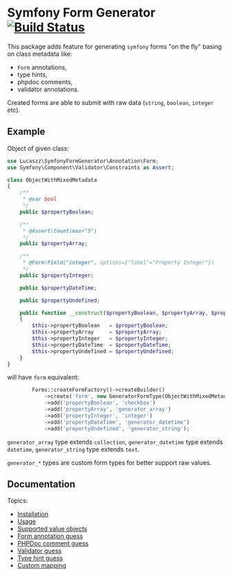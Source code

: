 # Symfony Form Generator [![Build Status](https://travis-ci.org/Lucaszz/SymfonyFormGenerator.svg?branch=master)](https://travis-ci.org/Lucaszz/SymfonyFormGenerator)

This package adds feature for generating `symfony` forms "on the fly" basing on class metadata like:
 - `Form` annotations,
 - type hints,
 - phpdoc comments,
 - validator annotations. 
 
Created forms are able to submit with raw data (`string`, `boolean`, `integer` etc).
 
## Example

Object of given class:

```php
use Lucaszz\SymfonyFormGenerator\Annotation\Form;
use Symfony\Component\Validator\Constraints as Assert;

class ObjectWithMixedMetadata
{
    /**
     * @var bool
     */
    public $propertyBoolean;

    /**
     * @Assert\Count(max="5")
     */
    public $propertyArray;

    /**
     * @Form\Field("integer", options={"label"="Property Integer"})
     */
    public $propertyInteger;

    public $propertyDateTime;

    public $propertyUndefined;

    public function __construct($propertyBoolean, $propertyArray, $propertyInteger, \DateTime $propertyDateTime, $propertyUndefined)
    {
        $this->propertyBoolean   = $propertyBoolean;
        $this->propertyArray     = $propertyArray;
        $this->propertyInteger   = $propertyInteger;
        $this->propertyDateTime  = $propertyDateTime;
        $this->propertyUndefined = $propertyUndefined;
    }
}
```

will have `form` equivalent:

```php
        Forms::createFormFactory()->createBuilder()
            ->create('form', new GeneratorFormType(ObjectWithMixedMetadata::class))
            ->add('propertyBoolean', 'checkbox')
            ->add('propertyArray', 'generator_array')
            ->add('propertyInteger', 'integer')
            ->add('propertyDateTime', 'generator_datetime')
            ->add('propertyUndefined', 'generator_string');
```
`generator_array` type extends `collection`,
`generator_datetime` type extends `datetime`,
`generator_string` type extends `text`.

`generator_*` types are custom form types for better support raw values.


## Documentation

Topics: 
- [Installation](https://github.com/Lucaszz/SymfonyFormGenerator/doc/installation.md)
- [Usage](https://github.com/Lucaszz/SymfonyFormGenerator/doc/usage.md)
- [Supported value objects](https://github.com/Lucaszz/SymfonyFormGenerator/doc/value_objects.md)
- [Form annotation guess](https://github.com/Lucaszz/SymfonyFormGenerator/doc/form_annotation_guess.md)
- [PHPDoc comment guess](https://github.com/Lucaszz/SymfonyFormGenerator/doc/phpdoc_comment_guess.md)
- [Validator guess](https://github.com/Lucaszz/SymfonyFormGenerator/doc/validator_guess.md)
- [Type hint guess](https://github.com/Lucaszz/SymfonyFormGenerator/doc/type_hint_guess.md)
- [Custom mapping](https://github.com/Lucaszz/SymfonyFormGenerator/doc/custom_mapping.md)